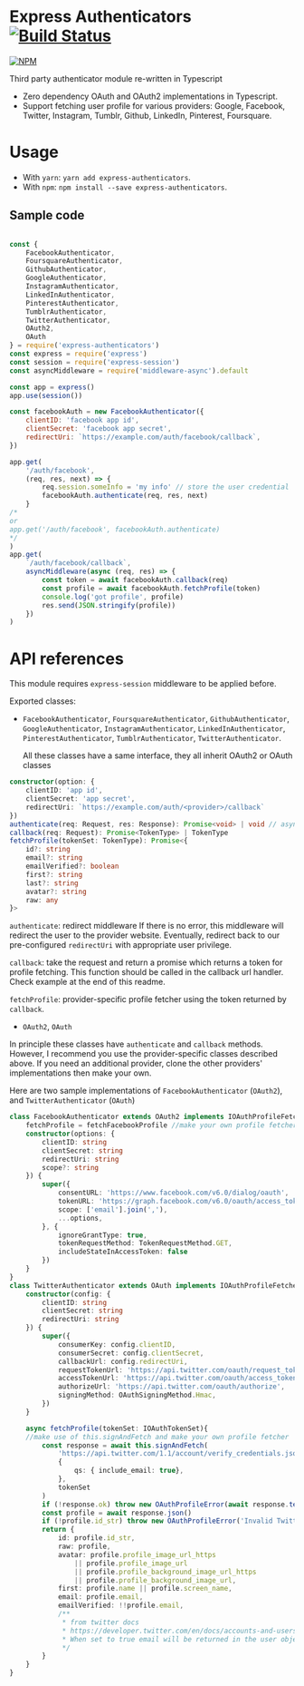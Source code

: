 # Express Authenticators [![Build Status](https://travis-ci.org/tranvansang/express-authenticators.svg?branch=master)](https://travis-ci.org/tranvansang/express-authenticators)

[![NPM](https://nodei.co/npm/express-authenticators.png)](https://nodei.co/npm/express-authenticators/)

Third party authenticator module re-written in Typescript

- Zero dependency OAuth and OAuth2 implementations in Typescript.
- Support fetching user profile for various providers: Google, Facebook, Twitter, Instagram, Tumblr, Github, LinkedIn, Pinterest, Foursquare.

# Usage

- With `yarn`: `yarn add express-authenticators`.
- With `npm`: `npm install --save express-authenticators`.

## Sample code

```javascript

const {
	FacebookAuthenticator,
	FoursquareAuthenticator,
	GithubAuthenticator,
	GoogleAuthenticator,
	InstagramAuthenticator,
	LinkedInAuthenticator,
	PinterestAuthenticator,
	TumblrAuthenticator,
	TwitterAuthenticator,
	OAuth2,
	OAuth
} = require('express-authenticators')
const express = require('express')
const session = require('express-session')
const asyncMiddleware = require('middleware-async').default

const app = express()
app.use(session())

const facebookAuth = new FacebookAuthenticator({
	clientID: 'facebook app id',
	clientSecret: 'facebook app secret',
	redirectUri: `https://example.com/auth/facebook/callback`,
})

app.get(
	'/auth/facebook',
	(req, res, next) => {
		req.session.someInfo = 'my info' // store the user credential
		facebookAuth.authenticate(req, res, next)
	}
/*
or
app.get('/auth/facebook', facebookAuth.authenticate)
*/
)
app.get(
	`/auth/facebook/callback`,
	asyncMiddleware(async (req, res) => {
		const token = await facebookAuth.callback(req)
		const profile = await facebookAuth.fetchProfile(token)
		console.log('got profile', profile)
		res.send(JSON.stringify(profile))
	})
)

```
# API references

This module requires `express-session` middleware to be applied before.

Exported classes:

- `FacebookAuthenticator`, `FoursquareAuthenticator`, `GithubAuthenticator`, `GoogleAuthenticator`, `InstagramAuthenticator`, `LinkedInAuthenticator`, `PinterestAuthenticator`, `TumblrAuthenticator`, `TwitterAuthenticator`.
	
	All these classes have a same interface, they all inherit OAuth2 or OAuth classes
	
```typescript
constructor(option: {
    clientID: 'app id',
    clientSecret: 'app secret',
    redirectUri: `https://example.com/auth/<provider>/callback`
})
authenticate(req: Request, res: Response): Promise<void> | void // async middleware
callback(req: Request): Promise<TokenType> | TokenType
fetchProfile(tokenSet: TokenType): Promise<{
	id?: string
	email?: string
	emailVerified?: boolean
	first?: string
	last?: string
	avatar?: string
	raw: any
}>
```

`authenticate`: redirect middleware
If there is no error, this middleware will redirect the user to the provider website.
Eventually, redirect back to our pre-configured `redirectUri` with appropriate user privilege.

`callback`: take the request and return a promise which returns a token for profile fetching.
This function should be called in the callback url handler. Check example at the end of this readme.

`fetchProfile`: provider-specific profile fetcher using the token returned by `callback`.


- `OAuth2`, `OAuth`
	
In principle these classes have `authenticate` and `callback` methods.
However, I recommend you use the provider-specific classes described above.
If you need an additional provider, clone the other providers' implementations then make your own.

Here are two sample implementations of `FacebookAuthenticator` (`OAuth2`), and `TwitterAuthenticator` (`OAuth`)

```typescript
class FacebookAuthenticator extends OAuth2 implements IOAuthProfileFetcher<string> {
	fetchProfile = fetchFacebookProfile //make your own profile fetcher
	constructor(options: {
		clientID: string
		clientSecret: string
		redirectUri: string
		scope?: string
	}) {
		super({
			consentURL: 'https://www.facebook.com/v6.0/dialog/oauth',
			tokenURL: 'https://graph.facebook.com/v6.0/oauth/access_token',
			scope: ['email'].join(','),
			...options,
		}, {
			ignoreGrantType: true,
			tokenRequestMethod: TokenRequestMethod.GET,
			includeStateInAccessToken: false
		})
	}
}
class TwitterAuthenticator extends OAuth implements IOAuthProfileFetcher<IOAuthTokenSet> {
	constructor(config: {
		clientID: string
		clientSecret: string
		redirectUri: string
	}) {
		super({
			consumerKey: config.clientID,
			consumerSecret: config.clientSecret,
			callbackUrl: config.redirectUri,
			requestTokenUrl: 'https://api.twitter.com/oauth/request_token',
			accessTokenUrl: 'https://api.twitter.com/oauth/access_token',
			authorizeUrl: 'https://api.twitter.com/oauth/authorize',
			signingMethod: OAuthSigningMethod.Hmac,
		})
	}

	async fetchProfile(tokenSet: IOAuthTokenSet){
    //make use of this.signAndFetch and make your own profile fetcher
		const response = await this.signAndFetch(
			'https://api.twitter.com/1.1/account/verify_credentials.json',
			{
				qs: { include_email: true},
			},
			tokenSet
		)
		if (!response.ok) throw new OAuthProfileError(await response.text())
		const profile = await response.json()
		if (!profile.id_str) throw new OAuthProfileError('Invalid Twitter profile ID')
		return {
			id: profile.id_str,
			raw: profile,
			avatar: profile.profile_image_url_https
				|| profile.profile_image_url
				|| profile.profile_background_image_url_https
				|| profile.profile_background_image_url,
			first: profile.name || profile.screen_name,
			email: profile.email,
			emailVerified: !!profile.email,
			/**
			 * from twitter docs
			 * https://developer.twitter.com/en/docs/accounts-and-users/manage-account-settings/api-reference/get-account-verify_credentials
			 * When set to true email will be returned in the user objects as a string. If the user does not have an email address on their account, or if the email address is not verified, null will be returned.
			 */
		}
	}
}
```

